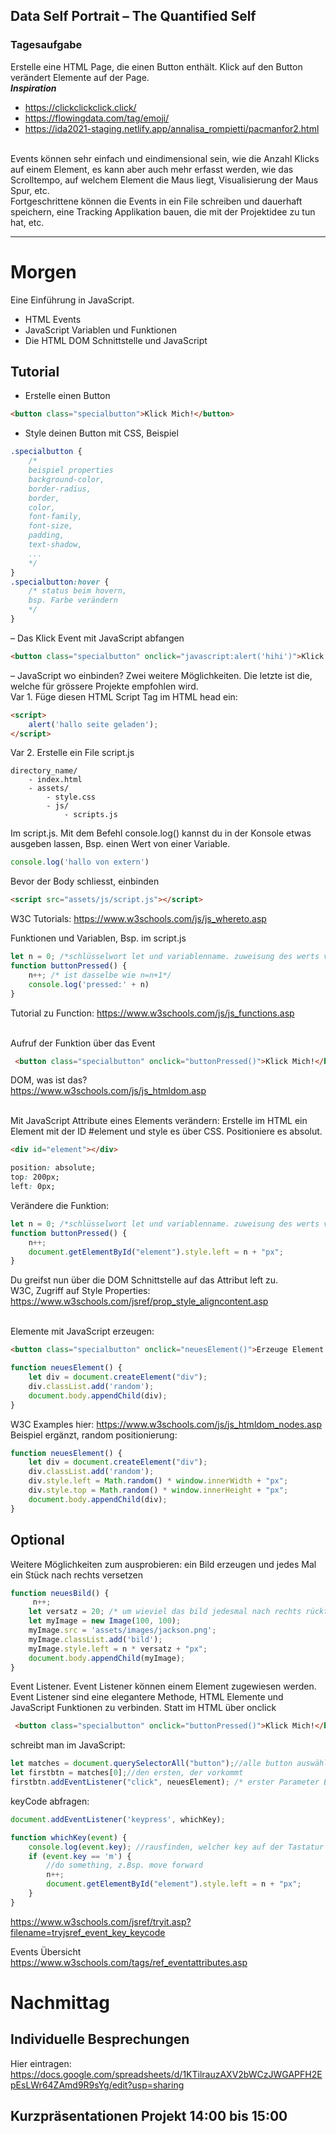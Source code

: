 ## Data Self Portrait – The Quantified Self

### Tagesaufgabe
Erstelle eine HTML Page, die einen Button enthält. Klick auf den Button verändert Elemente auf der Page.<br/>
**_Inspiration_**
* https://clickclickclick.click/
* https://flowingdata.com/tag/emoji/
* https://ida2021-staging.netlify.app/annalisa_rompietti/pacmanfor2.html
<br/>
Events können sehr einfach und eindimensional sein, wie die Anzahl Klicks auf einem Element, es kann aber auch mehr erfasst werden, wie das Scrolltempo, auf welchem Element die Maus liegt, Visualisierung der Maus Spur, etc. <br/>
Fortgeschrittene können die Events in ein File schreiben und dauerhaft speichern, eine Tracking Applikation bauen, die mit der Projektidee zu tun hat, etc.



***
# Morgen
Eine Einführung in JavaScript.<br/>
* HTML Events
* JavaScript Variablen und Funktionen
* Die HTML DOM Schnittstelle und JavaScript

## Tutorial
- Erstelle einen Button
```html
<button class="specialbutton">Klick Mich!</button>
```

- Style deinen Button mit CSS, Beispiel
```css
.specialbutton {
	/*
    beispiel properties
    background-color,
	border-radius,
	border,
	color,
	font-family,
	font-size,
	padding,
	text-shadow,
    ...
    */
}
.specialbutton:hover {
	/* status beim hovern,
    bsp. Farbe verändern
    */
}
```
– Das Klick Event mit JavaScript abfangen
```html
<button class="specialbutton" onclick="javascript:alert('hihi')">Klick Mich!</button>
```



– JavaScript wo einbinden? Zwei weitere Möglichkeiten. Die letzte ist die, welche für grössere Projekte empfohlen wird. <br/>
Var 1. Füge diesen HTML Script Tag im HTML head ein:<br/>
```html
<script>
    alert('hallo seite geladen');
</script>
```
Var 2. Erstelle ein File script.js 
```
directory_name/
    - index.html
    - assets/
        - style.css
        - js/
            - scripts.js
```
Im script.js. Mit dem Befehl console.log() kannst du in der Konsole etwas ausgeben lassen, Bsp. einen Wert von einer Variable. 
```js
console.log('hallo von extern')
```
Bevor der Body schliesst, einbinden
```html
<script src="assets/js/script.js"></script>
```
 W3C Tutorials: https://www.w3schools.com/js/js_whereto.asp         

Funktionen und Variablen, Bsp. im script.js
```js
let n = 0; /*schlüsselwort let und variablenname. zuweisung des werts von rechts nach links */
function buttonPressed() {
    n++; /* ist dasselbe wie n=n+1*/
    console.log('pressed:' + n)
}
```
Tutorial zu Function: https://www.w3schools.com/js/js_functions.asp<br/><br/>

Aufruf der Funktion über das Event
```html
 <button class="specialbutton" onclick="buttonPressed()">Klick Mich!</button>
```

DOM, was ist das? <br/>
https://www.w3schools.com/js/js_htmldom.asp<br/><br/>

Mit JavaScript Attribute eines Elements verändern:
Erstelle im HTML ein Element mit der ID #element und style es über CSS. Positioniere es absolut.
```html
<div id="element"></div>
```
```css
position: absolute;
top: 200px;
left: 0px;
```

Verändere die Funktion:
```js
let n = 0; /*schlüsselwort let und variablenname. zuweisung des werts von rechts nach links */
function buttonPressed() {
    n++;
    document.getElementById("element").style.left = n + "px";
}
```
Du greifst nun über die DOM Schnittstelle auf das Attribut left zu.<br/>
W3C, Zugriff auf Style Properties: https://www.w3schools.com/jsref/prop_style_aligncontent.asp<br/><br/>

Elemente mit JavaScript erzeugen:<br/>
```html
<button class="specialbutton" onclick="neuesElement()">Erzeuge Element!</button>
```
```js
function neuesElement() {
    let div = document.createElement("div");
    div.classList.add('random');
    document.body.appendChild(div);
}
```
W3C Examples hier: https://www.w3schools.com/js/js_htmldom_nodes.asp <br/>
Beispiel ergänzt, random positionierung:
```js
function neuesElement() {
    let div = document.createElement("div");
    div.classList.add('random');
    div.style.left = Math.random() * window.innerWidth + "px";
    div.style.top = Math.random() * window.innerHeight + "px";
    document.body.appendChild(div);
}
```
## Optional
Weitere Möglichkeiten zum ausprobieren: ein Bild erzeugen und jedes Mal ein Stück nach rechts versetzen
```js
function neuesBild() {
     n++;
    let versatz = 20; /* um wieviel das bild jedesmal nach rechts rückt*/
    let myImage = new Image(100, 100);
    myImage.src = 'assets/images/jackson.png';
    myImage.classList.add('bild');
    myImage.style.left = n * versatz + "px";
    document.body.appendChild(myImage);
}
```
Event Listener. Event Listener können einem Element zugewiesen werden. Event Listener sind eine elegantere Methode, HTML Elemente und JavaScript Funktionen zu verbinden. Statt im HTML über onclick
```html
 <button class="specialbutton" onclick="buttonPressed()">Klick Mich!</button>
```
schreibt man im JavaScript:
```js
let matches = document.querySelectorAll("button");//alle button auswählen
let firstbtn = matches[0];//den ersten, der vorkommt
firstbtn.addEventListener("click", neuesElement); /* erster Parameter Event, zweiter welche Funktion aufgerufen werden soll*/
```
keyCode abfragen:
```js
document.addEventListener('keypress', whichKey);

function whichKey(event) {
    console.log(event.key); //rausfinden, welcher key auf der Tastatur gedrückt wurde
    if (event.key == 'm') {
        //do something, z.Bsp. move forward
        n++;
        document.getElementById("element").style.left = n + "px";
    }
}
```
https://www.w3schools.com/jsref/tryit.asp?filename=tryjsref_event_key_keycode


Events Übersicht<br/>
https://www.w3schools.com/tags/ref_eventattributes.asp

# Nachmittag

## Individuelle Besprechungen
Hier eintragen: https://docs.google.com/spreadsheets/d/1KTilrauzAXV2bWCzJWGAPFH2EpEsLWr64ZAmd9R9sYg/edit?usp=sharing


## Kurzpräsentationen Projekt 14:00 bis 15:00